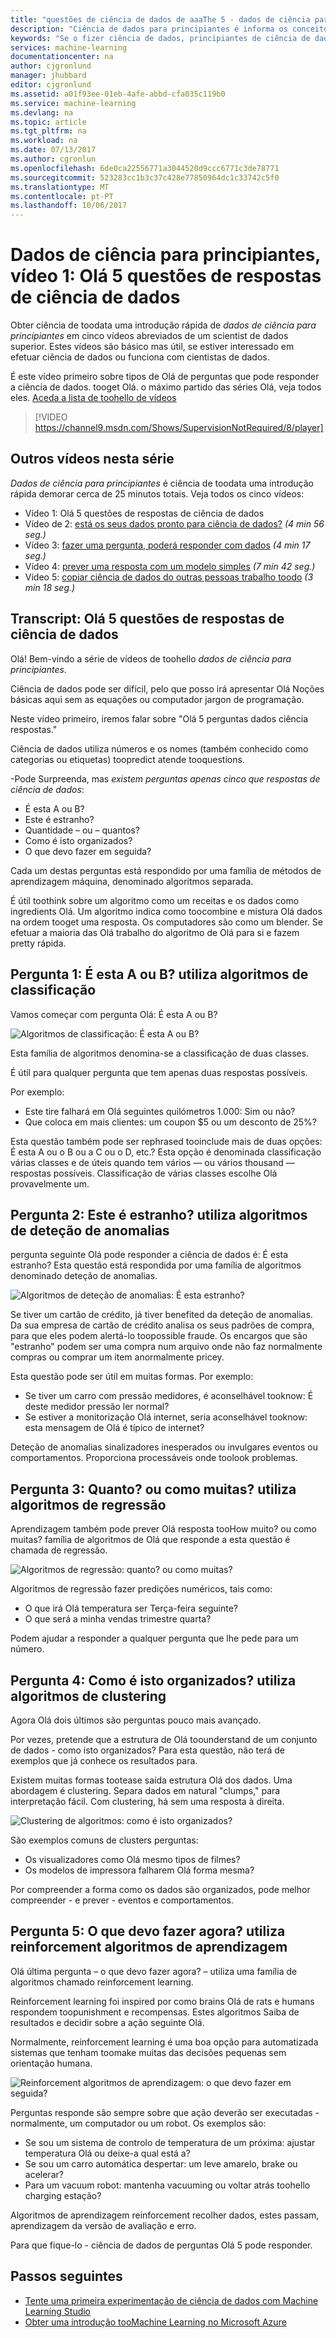 ```yaml
---
title: "questões de ciência de dados de aaaThe 5 - dados de ciência para principiantes - Azure Machine Learning | Microsoft Docs"
description: "Ciência de dados para principiantes é informa os conceitos básicos do 5 vídeos curtos, começando pelo respostas de ciência de dados de perguntas Olá 5. De aprendizagem do Azure."
keywords: "Se o fizer ciência de dados, principiantes de ciência de dados, ciência de dados para principiantes Noções básicas de ciência de dados, perguntas de ciência de dados, vídeo de ciência de dados, a introdução de ciência de dados"
services: machine-learning
documentationcenter: na
author: cjgronlund
manager: jhubbard
editor: cjgronlund
ms.assetid: a01f93ee-01eb-4afe-abbd-cfa035c119b0
ms.service: machine-learning
ms.devlang: na
ms.topic: article
ms.tgt_pltfrm: na
ms.workload: na
ms.date: 07/13/2017
ms.author: cgronlun
ms.openlocfilehash: 6de0ca22556771a3044520d9ccc6771c3de78771
ms.sourcegitcommit: 523283cc1b3c37c428e77850964dc1c33742c5f0
ms.translationtype: MT
ms.contentlocale: pt-PT
ms.lasthandoff: 10/06/2017
---
```

# <a name="data-science-for-beginners-video-1-hello-5-questions-data-science-answers"></a>Dados de ciência para principiantes, vídeo 1: Olá 5 questões de respostas de ciência de dados
Obter ciência de toodata uma introdução rápida de *dados de ciência para principiantes* em cinco vídeos abreviados de um scientist de dados superior. Estes vídeos são básico mas útil, se estiver interessado em efetuar ciência de dados ou funciona com cientistas de dados.

É este vídeo primeiro sobre tipos de Olá de perguntas que pode responder a ciência de dados. tooget Olá. o máximo partido das séries Olá, veja todos eles. [Aceda a lista de toohello de vídeos](#other-videos-in-this-series)
<br>

> [!VIDEO https://channel9.msdn.com/Shows/SupervisionNotRequired/8/player]
>
>

## <a name="other-videos-in-this-series"></a>Outros vídeos nesta série
*Dados de ciência para principiantes* é ciência de toodata uma introdução rápida demorar cerca de 25 minutos totais. Veja todos os cinco vídeos:

* Vídeo 1: Olá 5 questões de respostas de ciência de dados
* Vídeo de 2: [está os seus dados pronto para ciência de dados?](machine-learning-data-science-for-beginners-is-your-data-ready-for-data-science.md) *(4 min 56 seg.)*
* Vídeo 3: [fazer uma pergunta, poderá responder com dados](machine-learning-data-science-for-beginners-ask-a-question-you-can-answer-with-data.md) *(4 min 17 seg.)*
* Vídeo 4: [prever uma resposta com um modelo simples](machine-learning-data-science-for-beginners-predict-an-answer-with-a-simple-model.md) *(7 min 42 seg.)*
* Vídeo 5: [copiar ciência de dados do outras pessoas trabalho toodo](machine-learning-data-science-for-beginners-copy-other-peoples-work-to-do-data-science.md) *(3 min 18 seg.)*

## <a name="transcript-hello-5-questions-data-science-answers"></a>Transcript: Olá 5 questões de respostas de ciência de dados
Olá! Bem-vindo a série de vídeos de toohello *dados de ciência para principiantes*.

Ciência de dados pode ser difícil, pelo que posso irá apresentar Olá Noções básicas aqui sem as equações ou computador jargon de programação.

Neste vídeo primeiro, iremos falar sobre "Olá 5 perguntas dados ciência respostas."

Ciência de dados utiliza números e os nomes (também conhecido como categorias ou etiquetas) toopredict atende tooquestions.

-Pode Surpreenda, mas *existem perguntas apenas cinco que respostas de ciência de dados*:

* É esta A ou B?
* Este é estranho?
* Quantidade – ou – quantos?
* Como é isto organizados?
* O que devo fazer em seguida?

Cada um destas perguntas está respondido por uma família de métodos de aprendizagem máquina, denominado algoritmos separada.

É útil toothink sobre um algoritmo como um receitas e os dados como ingredients Olá. Um algoritmo indica como toocombine e mistura Olá dados na ordem tooget uma resposta. Os computadores são como um blender. Se efetuar a maioria das Olá trabalho do algoritmo de Olá para si e fazem pretty rápida.

## <a name="question-1-is-this-a-or-b-uses-classification-algorithms"></a>Pergunta 1: É esta A ou B? utiliza algoritmos de classificação
Vamos começar com pergunta Olá: É esta A ou B?

![Algoritmos de classificação: É esta A ou B?](./media/machine-learning-data-science-for-beginners-the-5-questions-data-science-answers/classification-algorithms.png)

Esta família de algoritmos denomina-se a classificação de duas classes.

É útil para qualquer pergunta que tem apenas duas respostas possíveis.

Por exemplo:

* Este tire falhará em Olá seguintes quilómetros 1.000: Sim ou não?
* Que coloca em mais clientes: um coupon $5 ou um desconto de 25%?

Esta questão também pode ser rephrased tooinclude mais de duas opções: É esta A ou o B ou a C ou o D, etc.?  Esta opção é denominada classificação várias classes e de úteis quando tem vários — ou vários thousand — respostas possíveis. Classificação de várias classes escolhe Olá provavelmente um.

## <a name="question-2-is-this-weird-uses-anomaly-detection-algorithms"></a>Pergunta 2: Este é estranho? utiliza algoritmos de deteção de anomalias
pergunta seguinte Olá pode responder a ciência de dados é: É esta estranho? Esta questão está respondida por uma família de algoritmos denominado deteção de anomalias.

![Algoritmos de deteção de anomalias: É esta estranho?](./media/machine-learning-data-science-for-beginners-the-5-questions-data-science-answers/anomaly-detection-algorithms.png)

Se tiver um cartão de crédito, já tiver benefited da deteção de anomalias. Da sua empresa de cartão de crédito analisa os seus padrões de compra, para que eles podem alertá-lo toopossible fraude. Os encargos que são "estranho" podem ser uma compra num arquivo onde não faz normalmente compras ou comprar um item anormalmente pricey.

Esta questão pode ser útil em muitas formas. Por exemplo:

* Se tiver um carro com pressão medidores, é aconselhável tooknow: É deste medidor pressão ler normal?
* Se estiver a monitorização Olá internet, seria aconselhável tooknow: esta mensagem de Olá é típico de internet?

Deteção de anomalias sinalizadores inesperados ou invulgares eventos ou comportamentos. Proporciona processáveis onde toolook problemas.

## <a name="question-3-how-much-or-how-many-uses-regression-algorithms"></a>Pergunta 3: Quanto? ou como muitas? utiliza algoritmos de regressão
Aprendizagem também pode prever Olá resposta tooHow muito? ou como muitas? família de algoritmos de Olá que responde a esta questão é chamada de regressão.

![Algoritmos de regressão: quanto? ou como muitas?](./media/machine-learning-data-science-for-beginners-the-5-questions-data-science-answers/regression-algorithms.png)

Algoritmos de regressão fazer predições numéricos, tais como:

* O que irá Olá temperatura ser Terça-feira seguinte?  
* O que será a minha vendas trimestre quarta?

Podem ajudar a responder a qualquer pergunta que lhe pede para um número.

## <a name="question-4-how-is-this-organized-uses-clustering-algorithms"></a>Pergunta 4: Como é isto organizados? utiliza algoritmos de clustering
Agora Olá dois últimos são perguntas pouco mais avançado.

Por vezes, pretende que a estrutura de Olá toounderstand de um conjunto de dados - como isto organizados? Para esta questão, não terá de exemplos que já conhece os resultados para.

Existem muitas formas tootease saída estrutura Olá dos dados. Uma abordagem é clustering. Separa dados em natural "clumps," para interpretação fácil. Com clustering, há sem uma resposta à direita.

![Clustering de algoritmos: como é isto organizados?](./media/machine-learning-data-science-for-beginners-the-5-questions-data-science-answers/clustering-algorithms.png)

São exemplos comuns de clusters perguntas:

* Os visualizadores como Olá mesmo tipos de filmes?
* Os modelos de impressora falharem Olá forma mesma?

Por compreender a forma como os dados são organizados, pode melhor compreender - e prever - eventos e comportamentos.  

## <a name="question-5-what-should-i-do-now-uses-reinforcement-learning-algorithms"></a>Pergunta 5: O que devo fazer agora? utiliza reinforcement algoritmos de aprendizagem
Olá última pergunta – o que devo fazer agora? – utiliza uma família de algoritmos chamado reinforcement learning.

Reinforcement learning foi inspired por como brains Olá de rats e humans respondem toopunishment e recompensas. Estes algoritmos Saiba de resultados e decidir sobre a ação seguinte Olá.

Normalmente, reinforcement learning é uma boa opção para automatizada sistemas que tenham toomake muitas das decisões pequenas sem orientação humana.

![Reinforcement algoritmos de aprendizagem: o que devo fazer em seguida?](./media/machine-learning-data-science-for-beginners-the-5-questions-data-science-answers/reinforcement-learning-algorithms.png)

Perguntas responde são sempre sobre que ação deverão ser executadas - normalmente, um computador ou um robot. Os exemplos são:

* Se sou um sistema de controlo de temperatura de um próxima: ajustar temperatura Olá ou deixe-a qual está a?  
* Se sou um carro automática despertar: um leve amarelo, brake ou acelerar?  
* Para um vacuum robot: mantenha vacuuming ou voltar atrás toohello charging estação?

Algoritmos de aprendizagem reinforcement recolher dados, estes passam, aprendizagem da versão de avaliação e erro.

Para que fique-lo - ciência de dados de perguntas Olá 5 pode responder.

## <a name="next-steps"></a>Passos seguintes
* [Tente uma primeira experimentação de ciência de dados com Machine Learning Studio](machine-learning-create-experiment.md)
* [Obter uma introdução tooMachine Learning no Microsoft Azure](machine-learning-what-is-machine-learning.md)
